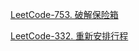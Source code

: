 

[LeetCode-753. 破解保险箱](https://leetcode.cn/problems/cracking-the-safe/)

[LeetCode-332. 重新安排行程](https://leetcode.cn/problems/reconstruct-itinerary/)